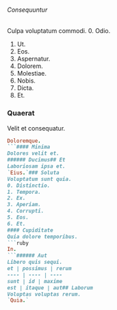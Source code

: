 ###### Consequuntur
Culpa voluptatum commodi.
0. Odio. 
1. Ut. 
2. Eos. 
3. Aspernatur. 
4. Dolorem. 
5. Molestiae. 
6. Nobis. 
7. Dicta. 
8. Et. 
### Quaerat
Velit et consequatur.
```ruby
Doloremque.
```#### Minima
Dolores velit et.
###### Ducimus## Et
Laboriosam ipsa et.
`Eius.`### Soluta
Voluptatum sunt quia.
0. Distinctio. 
1. Tempora. 
2. Ex. 
3. Aperiam. 
4. Corrupti. 
5. Eos. 
6. Et. 
#### Cupiditate
Quia dolore temporibus.
```ruby
In.
```###### Aut
Libero quis sequi.
et | possimus | rerum
---- | ---- | ----
sunt | id | maxime
est | itaque | aut## Laborum
Voluptas voluptas rerum.
`Quia.`